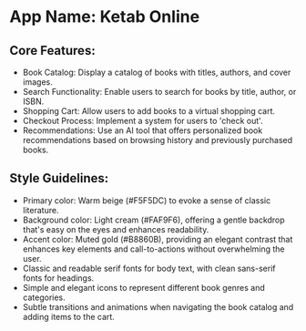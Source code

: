 # **App Name**: Ketab Online

## Core Features:

- Book Catalog: Display a catalog of books with titles, authors, and cover images.
- Search Functionality: Enable users to search for books by title, author, or ISBN.
- Shopping Cart: Allow users to add books to a virtual shopping cart.
- Checkout Process: Implement a system for users to 'check out'.
- Recommendations: Use an AI tool that offers personalized book recommendations based on browsing history and previously purchased books.

## Style Guidelines:

- Primary color: Warm beige (#F5F5DC) to evoke a sense of classic literature.
- Background color: Light cream (#FAF9F6), offering a gentle backdrop that's easy on the eyes and enhances readability.
- Accent color: Muted gold (#B8860B), providing an elegant contrast that enhances key elements and call-to-actions without overwhelming the user.
- Classic and readable serif fonts for body text, with clean sans-serif fonts for headings.
- Simple and elegant icons to represent different book genres and categories.
- Subtle transitions and animations when navigating the book catalog and adding items to the cart.